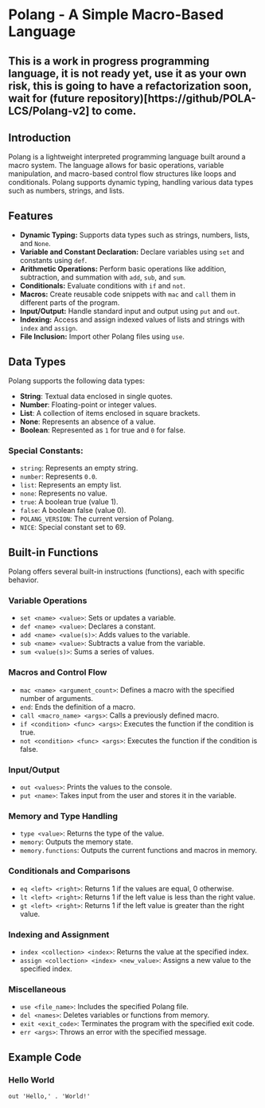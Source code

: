 # Polang - A Simple Macro-Based Language

## This is a work in progress programming language, it is not ready yet, use it as your own risk, this is going to have a refactorization soon, wait for (future repository)[https://github/POLA-LCS/Polang-v2] to come.

## Introduction
Polang is a lightweight interpreted programming language built around a macro system. The language allows for basic operations, variable manipulation, and macro-based control flow structures like loops and conditionals. Polang supports dynamic typing, handling various data types such as numbers, strings, and lists.

## Features
- **Dynamic Typing:** Supports data types such as strings, numbers, lists, and `None`.
- **Variable and Constant Declaration:** Declare variables using `set` and constants using `def`.
- **Arithmetic Operations:** Perform basic operations like addition, subtraction, and summation with `add`, `sub`, and `sum`.
- **Conditionals:** Evaluate conditions with `if` and `not`.
- **Macros:** Create reusable code snippets with `mac` and `call` them in different parts of the program.
- **Input/Output:** Handle standard input and output using `put` and `out`.
- **Indexing:** Access and assign indexed values of lists and strings with `index` and `assign`.
- **File Inclusion:** Import other Polang files using `use`.

## Data Types
Polang supports the following data types:
- **String**: Textual data enclosed in single quotes.
- **Number**: Floating-point or integer values.
- **List**: A collection of items enclosed in square brackets.
- **None**: Represents an absence of a value.
- **Boolean**: Represented as `1` for true and `0` for false.

### Special Constants:
- `string`: Represents an empty string.
- `number`: Represents `0.0`.
- `list`: Represents an empty list.
- `none`: Represents no value.
- `true`: A boolean true (value 1).
- `false`: A boolean false (value 0).
- `POLANG_VERSION`: The current version of Polang.
- `NICE`: Special constant set to 69.

## Built-in Functions
Polang offers several built-in instructions (functions), each with specific behavior.

### Variable Operations
- `set <name> <value>`: Sets or updates a variable.
- `def <name> <value>`: Declares a constant.
- `add <name> <value(s)>`: Adds values to the variable.
- `sub <name> <value>`: Subtracts a value from the variable.
- `sum <value(s)>`: Sums a series of values.

### Macros and Control Flow
- `mac <name> <argument_count>`: Defines a macro with the specified number of arguments.
- `end`: Ends the definition of a macro.
- `call <macro_name> <args>`: Calls a previously defined macro.
- `if <condition> <func> <args>`: Executes the function if the condition is true.
- `not <condition> <func> <args>`: Executes the function if the condition is false.

### Input/Output
- `out <values>`: Prints the values to the console.
- `put <name>`: Takes input from the user and stores it in the variable.

### Memory and Type Handling
- `type <value>`: Returns the type of the value.
- `memory`: Outputs the memory state.
- `memory.functions`: Outputs the current functions and macros in memory.

### Conditionals and Comparisons
- `eq <left> <right>`: Returns 1 if the values are equal, 0 otherwise.
- `lt <left> <right>`: Returns 1 if the left value is less than the right value.
- `gt <left> <right>`: Returns 1 if the left value is greater than the right value.

### Indexing and Assignment
- `index <collection> <index>`: Returns the value at the specified index.
- `assign <collection> <index> <new_value>`: Assigns a new value to the specified index.

### Miscellaneous
- `use <file_name>`: Includes the specified Polang file.
- `del <names>`: Deletes variables or functions from memory.
- `exit <exit_code>`: Terminates the program with the specified exit code.
- `err <args>`: Throws an error with the specified message.

## Example Code

### Hello World
```polang
out 'Hello,' . 'World!'